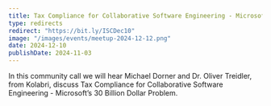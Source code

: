 ```yaml
---
title: Tax Compliance for Collaborative Software Engineering - Microsoft’s 30 Billion Dollar Problem
type: redirects
redirect: "https://bit.ly/ISCDec10"
image: "/images/events/meetup-2024-12-12.png"
date: 2024-12-10
publishDate: 2024-11-03
---
```


In this community call we will hear Michael Dorner and Dr. Oliver Treidler, from Kolabri, discuss Tax Compliance for Collaborative Software Engineering - Microsoft’s 30 Billion Dollar Problem.
